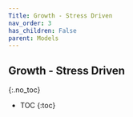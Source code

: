 ```yaml
---
Title: Growth - Stress Driven
nav_order: 3
has_children: False
parent: Models
---
```

## Growth - Stress Driven
{:.no_toc}

* TOC
{:toc}